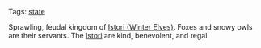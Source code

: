 Tags: [state](States)

Sprawling, feudal kingdom of [Istori (Winter Elves)](Istori). Foxes and snowy owls are their servants. The [Istori](Istori) are kind, benevolent, and regal. 